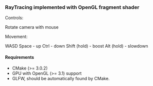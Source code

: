 ### RayTracing implemented with OpenGL fragment shader

Controls:

Rotate camera with mouse

Movement:

WASD
Space - up
Ctrl - down
Shift (hold) - boost
Alt (hold) - slowdown

#### Requirements

* CMake (>= 3.0.2)
* GPU with OpenGL (>= 3.1) support
* GLFW, should be automatically found by CMake.

